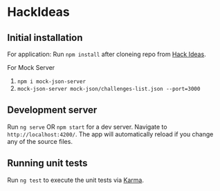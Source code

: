 # HackIdeas

## Initial installation

For application: 
Run `npm install` after cloneing repo from [Hack Ideas](https://github.com/vishal002/hack-ideas).

For Mock Server 
1) `npm i mock-json-server`
2) `mock-json-server mock-json/challenges-list.json --port=3000`

## Development server

Run `ng serve` OR `npm start` for a dev server. Navigate to `http://localhost:4200/`. The app will automatically reload if you change any of the source files.


## Running unit tests

Run `ng test` to execute the unit tests via [Karma](https://karma-runner.github.io).


